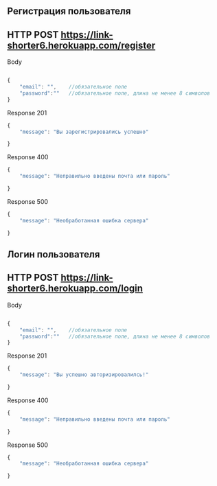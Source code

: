 ## Регистрация пользователя
## HTTP POST https://link-shorter6.herokuapp.com/register 

Body


```javaScript

{
    "email": "",    //обязательное поле
    "password":""   //обязательное поле, длина не менее 8 символов
}

```

Response 201

```javaScript
{
    "message": "Вы зарегистрировались успешно"

}
```

Response 400
```javaScript
{
    "message": "Неправильно введены почта или пароль"

}
```

Response 500
```javaScript
{
    "message": "Необработанная ошибка сервера"

}
```

## Логин пользователя
## HTTP POST https://link-shorter6.herokuapp.com/login 

Body


```javaScript

{
    "email": "",    //обязательное поле
    "password":""   //обязательное поле, длина не менее 8 символов
}

```

Response 201

```javaScript
{
    "message": "Вы успешно авторизировалилсь!"

}
```

Response 400
```javaScript
{
    "message": "Неправильно введены почта или пароль"

}
```

Response 500
```javaScript
{
    "message": "Необработанная ошибка сервера"

}
```